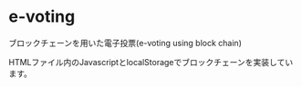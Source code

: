 # e-voting
ブロックチェーンを用いた電子投票(e-voting using block chain)

HTMLファイル内のJavascriptとlocalStorageでブロックチェーンを実装しています。
